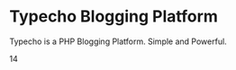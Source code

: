 Typecho Blogging Platform
=========================

Typecho is a PHP Blogging Platform. Simple and Powerful.

14
